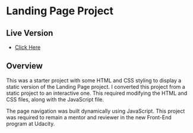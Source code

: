 # Landing Page Project

## Live Version

* [Click Here](https://juwana-zerman.github.io/my-refresh-landingpage2019/)

## Overview

This was a starter project with some HTML and CSS styling to display a static version of the Landing Page project. I converted this project from a static project to an interactive one. This required modifying the HTML and CSS files, along with the JavaScript file.

The page navigation was built dynamically using JavaScript. This project was required to remain a mentor and reviewer in the new Front-End program at Udacity. 

